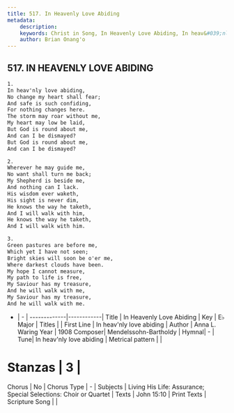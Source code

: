 ```yaml
---
title: 517. In Heavenly Love Abiding
metadata:
    description: 
    keywords: Christ in Song, In Heavenly Love Abiding, In heav&#039;nly love abiding, 
    author: Brian Onang'o
---
```



## 517. IN HEAVENLY LOVE ABIDING

```txt
1.
In heav'nly love abiding,
No change my heart shall fear;
And safe is such confiding,
For nothing changes here.
The storm may roar without me,
My heart may low be laid,
But God is round about me,
And can I be dismayed?
But God is round about me,
And can I be dismayed?

2.
Wherever he may guide me,
No want shall turn me back;
My Shepherd is beside me,
And nothing can I lack.
His wisdom ever waketh,
His sight is never dim,
He knows the way he taketh,
And I will walk with him,
He knows the way he taketh, 
And I will walk with him.

3.
Green pastures are before me,
Which yet I have not seen;
Bright skies will soon be o'er me,
Where darkest clouds have been.
My hope I cannot measure,
My path to life is free,
My Saviour has my treasure,
And he will walk with me,
My Saviour has my treasure,
And he will walk with me.
```

- |   -  |
-------------|------------|
Title | In Heavenly Love Abiding |
Key | E♭ Major |
Titles |  |
First Line | In heav&#039;nly love abiding |
Author | Anna L. Waring
Year | 1908
Composer| Mendelssohn-Bartholdy |
Hymnal|  - |
Tune| In heav&#039;nly love abiding |
Metrical pattern | |
# Stanzas | 3 |
Chorus | No |
Chorus Type | - |
Subjects | Living His Life: Assurance; Special Selections: Choir or Quartet |
Texts | John 15:10 |
Print Texts | 
Scripture Song |  |
  
